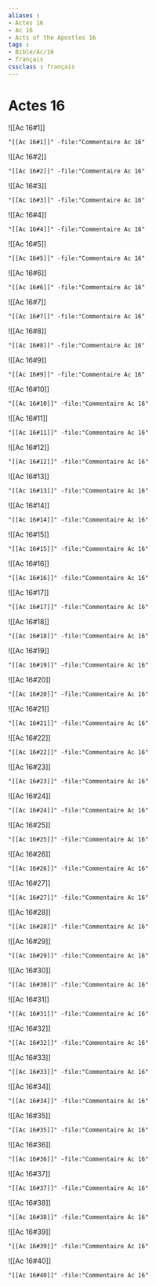 ```yaml
---
aliases : 
- Actes 16
- Ac 16
- Acts of the Apostles 16
tags : 
- Bible/Ac/16
- français
cssclass : français
---
```


# Actes 16

![[Ac 16#1]]

```query
"[[Ac 16#1]]" -file:"Commentaire Ac 16"
```

![[Ac 16#2]]

```query
"[[Ac 16#2]]" -file:"Commentaire Ac 16"
```

![[Ac 16#3]]

```query
"[[Ac 16#3]]" -file:"Commentaire Ac 16"
```

![[Ac 16#4]]

```query
"[[Ac 16#4]]" -file:"Commentaire Ac 16"
```

![[Ac 16#5]]

```query
"[[Ac 16#5]]" -file:"Commentaire Ac 16"
```

![[Ac 16#6]]

```query
"[[Ac 16#6]]" -file:"Commentaire Ac 16"
```

![[Ac 16#7]]

```query
"[[Ac 16#7]]" -file:"Commentaire Ac 16"
```

![[Ac 16#8]]

```query
"[[Ac 16#8]]" -file:"Commentaire Ac 16"
```

![[Ac 16#9]]

```query
"[[Ac 16#9]]" -file:"Commentaire Ac 16"
```

![[Ac 16#10]]

```query
"[[Ac 16#10]]" -file:"Commentaire Ac 16"
```

![[Ac 16#11]]

```query
"[[Ac 16#11]]" -file:"Commentaire Ac 16"
```

![[Ac 16#12]]

```query
"[[Ac 16#12]]" -file:"Commentaire Ac 16"
```

![[Ac 16#13]]

```query
"[[Ac 16#13]]" -file:"Commentaire Ac 16"
```

![[Ac 16#14]]

```query
"[[Ac 16#14]]" -file:"Commentaire Ac 16"
```

![[Ac 16#15]]

```query
"[[Ac 16#15]]" -file:"Commentaire Ac 16"
```

![[Ac 16#16]]

```query
"[[Ac 16#16]]" -file:"Commentaire Ac 16"
```

![[Ac 16#17]]

```query
"[[Ac 16#17]]" -file:"Commentaire Ac 16"
```

![[Ac 16#18]]

```query
"[[Ac 16#18]]" -file:"Commentaire Ac 16"
```

![[Ac 16#19]]

```query
"[[Ac 16#19]]" -file:"Commentaire Ac 16"
```

![[Ac 16#20]]

```query
"[[Ac 16#20]]" -file:"Commentaire Ac 16"
```

![[Ac 16#21]]

```query
"[[Ac 16#21]]" -file:"Commentaire Ac 16"
```

![[Ac 16#22]]

```query
"[[Ac 16#22]]" -file:"Commentaire Ac 16"
```

![[Ac 16#23]]

```query
"[[Ac 16#23]]" -file:"Commentaire Ac 16"
```

![[Ac 16#24]]

```query
"[[Ac 16#24]]" -file:"Commentaire Ac 16"
```

![[Ac 16#25]]

```query
"[[Ac 16#25]]" -file:"Commentaire Ac 16"
```

![[Ac 16#26]]

```query
"[[Ac 16#26]]" -file:"Commentaire Ac 16"
```

![[Ac 16#27]]

```query
"[[Ac 16#27]]" -file:"Commentaire Ac 16"
```

![[Ac 16#28]]

```query
"[[Ac 16#28]]" -file:"Commentaire Ac 16"
```

![[Ac 16#29]]

```query
"[[Ac 16#29]]" -file:"Commentaire Ac 16"
```

![[Ac 16#30]]

```query
"[[Ac 16#30]]" -file:"Commentaire Ac 16"
```

![[Ac 16#31]]

```query
"[[Ac 16#31]]" -file:"Commentaire Ac 16"
```

![[Ac 16#32]]

```query
"[[Ac 16#32]]" -file:"Commentaire Ac 16"
```

![[Ac 16#33]]

```query
"[[Ac 16#33]]" -file:"Commentaire Ac 16"
```

![[Ac 16#34]]

```query
"[[Ac 16#34]]" -file:"Commentaire Ac 16"
```

![[Ac 16#35]]

```query
"[[Ac 16#35]]" -file:"Commentaire Ac 16"
```

![[Ac 16#36]]

```query
"[[Ac 16#36]]" -file:"Commentaire Ac 16"
```

![[Ac 16#37]]

```query
"[[Ac 16#37]]" -file:"Commentaire Ac 16"
```

![[Ac 16#38]]

```query
"[[Ac 16#38]]" -file:"Commentaire Ac 16"
```

![[Ac 16#39]]

```query
"[[Ac 16#39]]" -file:"Commentaire Ac 16"
```

![[Ac 16#40]]

```query
"[[Ac 16#40]]" -file:"Commentaire Ac 16"
```

